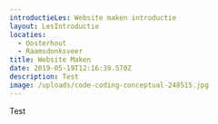```yaml
---
introductieLes: Website maken introductie
layout: LesIntroductie
locaties:
  - Oosterhout
  - Raamsdonksveer
title: Website Maken
date: 2019-05-19T12:16:39.570Z
description: Test
image: /uploads/code-coding-conceptual-248515.jpg
---
```

Test
